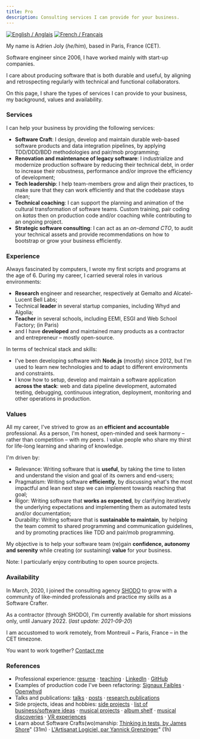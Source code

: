 ```yaml
---
title: Pro
description: Consulting services I can provide for your business.
---
```


<div class="language-flags">
  <a href="/pro/" class="active"><img alt="English / Anglais" id="lang-en" src="/img/lang-en.png"></a>
  <a href="/pro/fr"><img alt="French / Français" id="lang-fr" src="/img/lang-fr.png"></a>
</div>

My name is Adrien Joly (_he/him_), based in Paris, France (CET).

Software engineer since 2006, I have worked mainly with start-up companies.

I care about producing software that is both durable and useful, by aligning and retrospecting regularly with technical and functional collaborators.

On this page, I share the types of services I can provide to your business, my background, values and availability.

### Services

I can help your business by providing the following services:

- **Software Craft**: I design, develop and maintain durable web-based software products and data integration pipelines, by applying TDD/DDD/BDD methodologies and pair/mob programming;
- **Renovation and maintenance of legacy software**: I industrialize and modernize production software by reducing their technical debt, in order to increase their robustness, performance and/or improve the efficiency of development;
- **Tech leadership**: I help team-members grow and align their practices, to make sure that they can work efficiently and that the codebase stays clean;
- **Technical coaching**: I can support the planning and animation of the cultural transformation of software teams. Custom training, pair coding on _katas_ then on production code and/or coaching while contributing to an ongoing project.
- **Strategic software consulting**: I can act as an _on-demand CTO_, to audit your technical assets and provide recommendations on how to bootstrap or grow your business efficiently.

### Experience

Always fascinated by computers, I wrote my first scripts and programs at the age of 6. During my career, I carried several roles in various environments:

- **Research** engineer and researcher, respectively at Gemalto and Alcatel-Lucent Bell Labs;
- Technical **leader** in several startup companies, including Whyd and Algolia;
- **Teacher** in several schools, including EEMI, ESGI and Web School Factory; (in Paris)
- and I have **developed** and maintained many products as a contractor and entrepreneur – mostly open-source.

In terms of technical stack and skills:

- I've been developing software with **Node.js** (mostly) since 2012, but I'm used to learn new technologies and to adapt to different environments and constraints.
- I know how to setup, develop and maintain a software application **across the stack**: web and data pipeline development, automated testing, debugging, continuous integration, deployment, monitoring and other operations in production.

### Values

All my career, I've strived to grow as an **efficient and accountable** professional. As a person, I'm honest, open-minded and seek harmony – rather than competition – with my peers. I value people who share my thirst for life-long learning and sharing of knowledge.

I'm driven by:

- Relevance: Writing software that is **useful**, by taking the time to listen and understand the vision and goal of its owners and end-users;
- Pragmatism: Writing software **efficiently**, by discussing what's the most impactful and lean next step we can implement towards reaching that goal;
- Rigor: Writing software that **works as expected**, by clarifying iteratively the underlying expectations and implementing them as automated tests and/or documentation;
- Durability: Writing software that is **sustainable to maintain**, by helping the team commit to shared programming and communication guidelines, and by promoting practices like TDD and pair/mob programming.

My objective is to help your software team (re)gain **confidence, autonomy and serenity** while creating (or sustaining) **value** for your business.

Note: I particularly enjoy contributing to open source projects.

### Availability

In March, 2020, I joined the consulting agency [SHODO](https://shodo.io/) to grow with a community of like-minded professionals and practice my skills as a Software Crafter.

As a contractor (through SHODO), I'm currently available for short missions only, until January 2022. (_last update: 2021-09-20_)

I am accustomed to work remotely, from Montreuil ~ Paris, France – in the CET timezone.

You want to work together? [Contact me](mailto:adrien.joly@shodo.io)

### References

- Professional experience: [resume](/resume) · [teaching](/teaching) · [LinkedIn](https://www.linkedin.com/in/adrienjoly/) · [GitHub](https://github.com/adrienjoly)
- Examples of production code I've been refactoring: [Signaux Faibles](https://github.com/signaux-faibles/opensignauxfaibles/pulls?q=is%3Apr+is%3Aclosed+author%3Aadrienjoly) · [Openwhyd](https://github.com/openwhyd/openwhyd/pulls?q=is%3Aclosed+author%3Aadrienjoly)
- Talks and publications: [talks](/talks) · [posts](/posts) · [research publications](https://scholar.google.fr/citations?user=BI3HXcsAAAAJ)
- Side projects, ideas and hobbies: [side projects](/prod) · [list of business/software ideas](/ideas) · [musical projects](/music) · [album shelf](https://adrienjoly.com/album-shelf) · [musical discoveries](https://openwhyd.org/adrien) · [VR experiences](/vr)
- Learn about Software Crafts(wo)manship: [Thinking in tests, by James Shore](https://www.youtube.com/watch?v=UOOuW5tqT8M)" (31m) · [L'Artisanat Logiciel, par Yannick Grenzinger](https://www.youtube.com/watch?v=FzIuAImNcis)" (1h)
